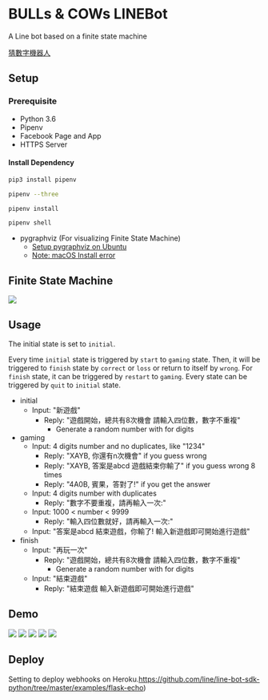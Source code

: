 # BULLs & COWs LINEBot

A Line bot based on a finite state machine

[猜數字機器人](https://l.facebook.com/l.php?u=https%3A%2F%2Fliff.line.me%2F1645278921-kWRPP32q%2F%3FaccountId%3D680gjsjl%26fbclid%3DIwAR3PN-pELFvlwYkC7YeXFW4oInpT9b6neYJUOqe3xPqqdfyJBEv3lYRBNLc&h=AT20fr7_XpDLENISibybPddRft8xsDsCZpYI5MpYWQ-ajtOK3f2DxvGbgb4YS7TqxajidmzygMzAf8xyN6tplHK4w1YRQ6cahiqgSKz2KpxBzcrKlE7kTBG0DQ1AgzA62NlYOA)



## Setup

### Prerequisite

* Python 3.6
* Pipenv
* Facebook Page and App
* HTTPS Server

#### Install Dependency

```sh
pip3 install pipenv

pipenv --three

pipenv install

pipenv shell
```

* pygraphviz (For visualizing Finite State Machine)
  * [Setup pygraphviz on Ubuntu](http://www.jianshu.com/p/a3da7ecc5303)
  * [Note: macOS Install error](https://github.com/pygraphviz/pygraphviz/issues/100)






## Finite State Machine
![](https://i.imgur.com/FGxjz5t.png)



## Usage

The initial state is set to `initial`.

Every time `initial` state is triggered by `start` to `gaming` state. Then, it will be triggered to `finish` state by `correct` or `loss` or return to itself by `wrong`. For `finish` state, it can be triggered by `restart` to `gaming`. Every state can be triggered by `quit` to `initial` state.

* initial
  * Input: "新遊戲"
    * Reply: "遊戲開始，總共有8次機會 請輸入四位數，數字不重複"
        *  Generate a random number with for digits
* gaming
    * Input: 4 digits number and no duplicates, like "1234"
        * Reply: "XAYB, 你還有n次機會" if you guess wrong
        * Reply: "XAYB, 答案是abcd 遊戲結束你輸了" if you guess wrong 8 times
        * Reply: "4A0B, 賓果，答對了!" if you get the answer
    * Input: 4 digits number with duplicates
        * Reply: "數字不要重複，請再輸入一次:"
    * Input: 1000 < number < 9999
        * Reply: "輸入四位數就好，請再輸入一次:"
    * Input: "答案是abcd 結束遊戲，你輸了! 輸入新遊戲即可開始進行遊戲"
* finish
    * Input: "再玩一次"
        * Reply: "遊戲開始，總共有8次機會 請輸入四位數，數字不重複"
            * Generate a random number with for digits
    * Input: "結束遊戲"
        * Reply: "結束遊戲 輸入新遊戲即可開始進行遊戲"

## Demo
![](https://i.imgur.com/ZS8j19b.jpg)
![](https://i.imgur.com/2OavJvn.jpg)
![](https://i.imgur.com/3fggXXF.jpg)
![](https://i.imgur.com/EFNeXkC.jpg)
![](https://i.imgur.com/ldPYhOr.jpg)


## Deploy

Setting to deploy webhooks on Heroku.https://github.com/line/line-bot-sdk-python/tree/master/examples/flask-echo)
